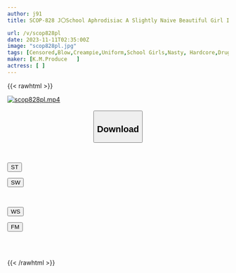 ```yaml
---
author: j91
title: SCOP-828 J〇School Aphrodisiac A Slightly Naive Beautiful Girl In Uniform Is Made To Fall Into Pleasure With An Illegal Aphrodisiac! ! The Woman's Body Is Flushed With The Aphrodisiac, And She Can't Resist The Temptation Of The Evil Dick In The Classroom Or In The Nurse's Room, Drooling And Cumming Continuously! ! Everyone Shaved SP

url: /v/scop828pl
date: 2023-11-11T02:35:00Z
image: "scop828pl.jpg"
tags: [Censored,Blow,Creampie,Uniform,School Girls,Nasty, Hardcore,Drug	 ]
maker: [K.M.Produce   ]
actress: [ ]
---
```



{{< rawhtml >}}

<div class="video" data-videoid="rKgobjXZweSbB7j">
    <a href="javascript:;">
        <img src="https://my.j91.asia/v/scop828pl/scop828pl.jpg" width="WIDTH" height="HEIGHT" alt="scop828pl.mp4" loading="lazy">
    </a>
</div>

<script type="text/javascript" src="https://j91.asia/asset/on-demand-st.js"></script>

<br>
  <link rel="stylesheet" href="https://j91.asia/asset/bs5.css">
  
  <center>
  <button class="btn btn-primary" type="button" data-bs-toggle="collapse" data-bs-target=".multi-collapse" aria-expanded="false" aria-controls="multiCollapseExample1 multiCollapseExample2"><h2>Download</h2></button></center>
</p>
<div class="row">
  <div class="col">
    <div class="collapse multi-collapse" id="multiCollapseExample1">
      <div class="card card-body">
	      	      <br>
<div class="buttons">  
<p><a href="https://streamtape.to/v/rKgobjXZweSbB7j" target="_blank"><button class="btn-hover color-3"><i class="fa fa-download"></i> ST</button></a></p>
<p><a href="https://sfastwish.com/t9x8eftzwj9e" target="_blank"><button class="btn-hover color-2"><i class="fa fa-download"></i> SW</button></a></p></div>
    </div>
  </div>
</div>
  <div class="col">
    <div class="collapse multi-collapse" id="multiCollapseExample2">
      <div class="card card-body">
	      <br>
<div class="buttons">
<p><a href="javascript:;" target="_blank"><button class="btn-hover color-9"><i class="fa fa-download"></i> WS</button></a></p>
<p><a href="javascript:;" target="_blank"><button class="btn-hover color-8"><i class="fa fa-download"></i> FM</button></a></p></div>
<br><br>
      </div>
    </div>
  </div>
</div>

{{< /rawhtml >}}
